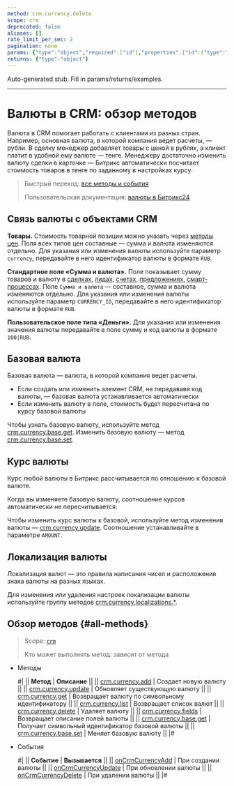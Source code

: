 ```yaml
---
method: crm.currency.delete
scope: crm
deprecated: false
aliases: []
rate_limit_per_sec: 2
pagination: none
params: {"type":"object","required":["id"],"properties":{"id":{"type":"integer"}}}
returns: {"type":"object"}
---
```


Auto-generated stub. Fill in params/returns/examples.

---

# Валюты в CRM: обзор методов

Валюта в CRM помогает работать с клиентами из разных стран. Например, основная валюта, в которой компания ведет расчеты, — рубли. В сделку менеджер добавляет товары с ценой в рублях, а клиент платит в удобной ему валюте — тенге. Менеджеру достаточно изменить валюту сделки в карточке — Битрикс автоматически посчитает стоимость товаров в тенге по заданному в настройках курсу.

> Быстрый переход: [все методы и события](#all-methods) 
> 
> Пользовательская документация: [валюты в Битрикс24](https://helpdesk.bitrix24.ru/open/6987305/)

## Связь валюты с объектами CRM

**Товары.** Стоимость товарной позиции можно указать через [методы цен](../../catalog/price/index.md). Поля всех типов цен составные — сумма и валюта изменяются отдельно. Для указания или изменения валюты используйте параметр `currency`, передавайте в него идентификатор валюты в формате `RUB`.

**Стандартное поле «Сумма и валюта».** Поле показывает сумму товаров и валюту в [сделках](../deals/index.md), [лидах](../leads/index.md), [счетах](../universal/invoice.md), [предложениях](../quote/index.md),  [смарт-процессах](../universal/index.md). Поле `Сумма и валюта` — составное, сумма и валюта изменяются отдельно. Для указания или изменения валюты используйте параметр `CURRENCY_ID`, передавайте в него идентификатор валюты в формате `RUB`.

**Пользовательское поле типа «Деньги».** Для указания или изменения значения валюты  передавайте в поле сумму и код валюты в формате `100|RUB`.

## Базовая валюта

Базовая валюта — валюта, в которой компания ведет расчеты.

* Если создать или изменить элемент CRM, не передававя код валюты, — базовая валюта устанавливается автоматически
* Если изменить валюту в поле, стоимость будет пересчитана по курсу базовой валюты

Чтобы узнать базовую валюту, используйте метод [crm.currency.base.get](./crm-currency-base-get.md). Изменить базовую валюту — метод [crm.currency.base.set](./crm-currency-base-set.md). 

## Курс валюты

Курс любой валюты в Битрикс рассчитывается по отношению к базовой валюте. 



Когда вы изменяете базовую валюту, соотношение курсов автоматически не пересчитывается. 



Чтобы изменить курс валюты к базовой, используйте метод изменения валюты — [crm.currency.update](./crm-currency-update.md). Соотношение устанавливайте в параметре `AMOUNT`.

## Локализация валюты

Локализация валют — это правила написания чисел и расположения знака валюты на разных языках.

Для изменения или удаления настроек локализации валюты используйте группу методов [crm.currency.localizations.*](./localizations/index.md).

## Обзор методов {#all-methods}

> Scope: [`crm`](../../scopes/permissions.md)
>
> Кто может выполнять метод: зависит от метода




- Методы

    #|
    || **Метод** | **Описание** ||
    || [crm.currency.add](./crm-currency-add.md) | Создает новую валюту ||
    || [crm.currency.update](./crm-currency-update.md) | Обновляет существующую валюту ||
    || [crm.currency.get](./crm-currency-get.md) | Возвращает валюту по символьному идентификатору ||
    || [crm.currency.list](./crm-currency-list.md) | Возвращает список валют ||
    || [crm.currency.delete](./crm-currency-delete.md) | Удаляет валюту ||
    || [crm.currency.fields](./crm-currency-fields.md) | Возвращает описание полей валюты ||
    || [crm.currency.base.get](./crm-currency-base-get.md) | Получает символьный идентификатор базовой валюты ||
    || [crm.currency.base.set](./crm-currency-base-set.md) | Меняет базовую валюту ||
    |#

- События

    #|
    || **Событие** | **Вызывается** ||
    || [onCrmCurrencyAdd](./events/on-crm-currency-add.md) | При создании валюты ||
    || [onCrmCurrencyUpdate](./events/on-crm-currency-update.md) | При обновлении валюты ||
    || [onCrmCurrencyDelete](./events/on-crm-currency-delete.md) | При удалении валюты ||
    |#





